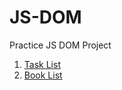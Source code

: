 # JS-DOM

Practice JS DOM Project

1. [Task List](https://github.com/oxydev/js-dom/tree/master/TaskList)
2. [Book List]()